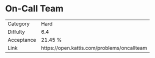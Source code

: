 # On-Call Team

<table>
    <tr>
        <td>Category</td>
        <td>Hard</td>
    </tr>
    <tr>
        <td>Diffulty</td>
        <td>6.4</td>
    </tr>
    <tr>
        <td>Acceptance</td>
        <td>21.45 %</td>
    </tr>
    <tr>
        <td>Link</td>
        <td>https://open.kattis.com/problems/oncallteam</td>
    </tr>
</table>